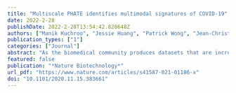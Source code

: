 ```yaml
---
title: "Multiscale PHATE identifies multimodal signatures of COVID-19"
date: 2022-2-28
publishDate: 2022-2-28T13:54:42.828648Z
authors: ["Manik Kuchroo", "Jessie Huang", "Patrick Wong", "Jean-Christophe Grenier", "Dennis Shung", "Alexander Tong", "Carolina Lucas", "Jon Klein", "Daniel Burkhardt", "Scott Gigante", "Abhinav Godavarthi", "Benjamin Israelow", "Tianyang Mao", "Ji Eun Oh", "Julio Silva", "Takehiro Takahashi", "Camila D. Odio", "Arnau Casanovas-Massana", "John Fournier", "Yale IMPACT Team", "Shelli Farhadian", "Charles S. Dela Cruz", "Albert I. Ko", "F. Perry Wilson", "Julie Hussin", "Guy Wolf", "Akiko Iwasaki", "Smita Krishnaswamy"]
publication_types: ["1"]
categories: ["Journal"]
abstract: "As the biomedical community produces datasets that are increasingly complex and high dimensional, there is a need for more sophisticated computational tools to extract biological insights. We present Multiscale PHATE, a method that sweeps through all levels of data granularity to learn abstracted biological features directly predictive of disease outcome. Built on a coarse-graining process called diffusion condensation, Multiscale PHATE learns a data topology that can be analyzed at coarse resolutions for high-level summarizations of data and at fine resolutions for detailed representations of subsets. We apply Multiscale PHATE to a coronavirus disease 2019 (COVID-19) dataset with 54 million cells from 168 hospitalized patients and find that patients who die show CD16hiCD66blo neutrophil and IFN-γ+ granzyme B+ Th17 cell responses. We also show that population groupings from Multiscale PHATE directly fed into a classifier predict disease outcome more accurately than naive featurizations of the data. Multiscale PHATE is broadly generalizable to different data types, including flow cytometry, single-cell RNA sequencing (scRNA-seq), single-cell sequencing assay for transposase-accessible chromatin (scATAC-seq), and clinical variables."
featured: false
publication: "*Nature Biotechnology*"
url_pdf: "https://www.nature.com/articles/s41587-021-01186-x"
doi: "10.1101/2020.11.15.383661"
---
```


